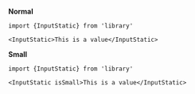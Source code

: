 **Normal**

    import {InputStatic} from 'library'

    <InputStatic>This is a value</InputStatic>


**Small**

    import {InputStatic} from 'library'

    <InputStatic isSmall>This is a value</InputStatic>
